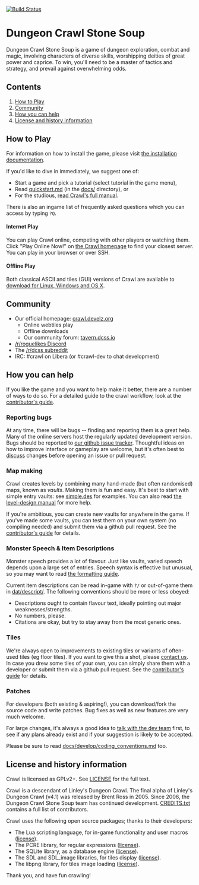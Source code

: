 [![Build Status](https://github.com/crawl/crawl/workflows/Build/badge.svg)](https://github.com/crawl/crawl/actions/)

# Dungeon Crawl Stone Soup

Dungeon Crawl Stone Soup is a game of dungeon exploration, combat and magic, involving characters of diverse skills, worshipping deities of great power and caprice. To win, you'll need to be a master of tactics and strategy, and prevail against overwhelming odds.

## Contents

1. [How to Play](#how-to-play)
3. [Community](#community)
5. [How you can help](#how-you-can-help)
4. [License and history information](#license-and-history-information)

## How to Play

For information on how to install the game, please visit [the installation documentation](crawl-ref/INSTALL.md).

If you'd like to dive in immediately, we suggest one of:

* Start a game and pick a tutorial (select tutorial in the game menu),
* Read [quickstart.md](crawl-ref/docs/quickstart.md) (in the [docs/](crawl-ref/docs/) directory), or
* For the studious, [read Crawl's full manual](crawl-ref/docs/crawl_manual.rst).

There is also an ingame list of frequently asked questions which you can access by typing
`?Q`.

#### Internet Play

You can play Crawl online, competing with other players or watching them. Click "Play Online Now!" on [the Crawl homepage](https://crawl.develz.org/) to find your closest server. You can play in your browser or over SSH.

#### Offline Play

Both classical ASCII and tiles (GUI) versions of Crawl are available to [download for Linux, Windows and OS X](https://crawl.develz.org/download.htm).

## Community

* Our official homepage: [crawl.develz.org](https://crawl.develz.org/)
  * Online webtiles play
  * Offline downloads
  * Our community forum: [tavern.dcss.io](https://tavern.dcss.io/)
* [/r/roguelikes Discord](https://discord.gg/S5F2H32)
* The [/r/dcss subreddit](https://www.reddit.com/r/dcss/)
* IRC: #crawl on Libera (or #crawl-dev to chat development)

## How you can help

If you like the game and you want to help make it better, there are a number
of ways to do so. For a detailed guide to the crawl workflow, look at
the [contributor's guide](crawl-ref/docs/develop/contribution-process.md).

### Reporting bugs

At any time, there will be bugs -- finding and reporting them is a great help.
Many of the online servers host the regularly updated development version. Bugs
should be reported to [our github issue
tracker](https://github.com/crawl/crawl/issues). Thoughtful ideas on how to
improve interface or gameplay are welcome, but it's often best to
[discuss](#community) changes before opening an issue or pull request.

### Map making
Crawl creates levels by combining many hand-made (but often randomised) maps,
known as *vaults*. Making them is fun and easy. It's best to start with simple
entry vaults: see [simple.des](crawl-ref/source/dat/des/arrival/simple.des) for
examples. You can also read [the level-design manual](crawl-ref/docs/develop/levels/introduction.txt) for more help.

If you're ambitious, you can create new vaults for anywhere in the game. If
you've made some vaults, you can test them on your own system (no compiling
needed) and submit them via a github pull request. See the [contributor's guide](crawl-ref/docs/develop/contribution-process.md) for details.

### Monster Speech & Item Descriptions
Monster speech provides a lot of flavour. Just like vaults, varied speech depends
upon a large set of entries. Speech syntax is effective but unusual, so you may want to read [the formatting guide](crawl-ref/docs/develop/monster_speech.txt).

Current item descriptions can be read in-game with `?/` or out-of-game
them in [dat/descript/](crawl-ref/source/dat/descript/). The following conventions should be more or less obeyed:
* Descriptions ought to contain flavour text, ideally pointing out major weaknesses/strengths.
* No numbers, please.
* Citations are okay, but try to stay away from the most generic ones.

### Tiles
We're always open to improvements to existing tiles or variants of often-used
tiles (eg floor tiles). If you want to give this a shot, please [contact us](#community). In case you drew some tiles of your own, you can simply share
them with a developer or submit them via a github pull request. See the
[contributor's guide](crawl-ref/docs/develop/contribution-process.md) for
details.

### Patches
For developers (both existing & aspiring!), you can download/fork the source code and write patches. Bug fixes as well as new features are very much welcome.

For large changes, it's always a good idea to [talk with the dev team](#community) first, to see if any plans already exist and if your suggestion is likely to be accepted.

Please be sure to read [docs/develop/coding_conventions.md](crawl-ref/docs/develop/coding_conventions.md) too.

## License and history information

Crawl is licensed as GPLv2+. See [LICENSE](LICENSE) for the full text.

Crawl is a descendant of Linley's Dungeon Crawl. The final alpha of Linley's Dungeon Crawl (v4.1) was released by Brent Ross in 2005. Since 2006, the Dungeon Crawl Stone Soup team has continued development. [CREDITS.txt](crawl-ref/CREDITS.txt) contains a full list of contributors.

Crawl uses the following open source packages; thanks to their developers:

* The Lua scripting language, for in-game functionality and user macros ([license](crawl-ref/docs/license/lualicense.txt)).
* The PCRE library, for regular expressions ([license](crawl-ref/docs/license/pcre_license.txt)).
* The SQLite library, as a database engine ([license](https://www.sqlite.org/copyright.html)).
* The SDL and SDL_image libraries, for tiles display ([license](crawl-ref/docs/license/lgpl.txt)).
* The libpng library, for tiles image loading ([license](crawl-ref/docs/license/libpng-LICENSE.txt)).

Thank you, and have fun crawling!
